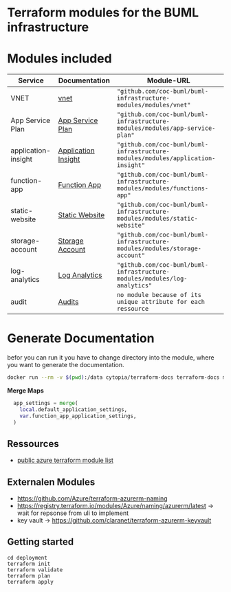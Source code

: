 # Terraform modules for the BUML infrastructure

# Modules included

| Service             | Documentation                                                  | Module-URL                                                                      |
| ------------------- | -------------------------------------------------------------- | ------------------------------------------------------------------------------- |
| VNET                | [vnet](./modules/vnet/README.md)                               | `"github.com/coc-buml/buml-infrastructure-modules/modules/vnet"`                |
| App Service Plan    | [App Service Plan ](./modules/app-service-plan/README.md)      | `"github.com/coc-buml/buml-infrastructure-modules/modules/app-service-plan"`    |
| application-insight | [Application Insight](./modules/application-insight/README.md) | `"github.com/coc-buml/buml-infrastructure-modules/modules/application-insight"` |
| function-app        | [Function App](./modules/function-app/README.md)               | `"github.com/coc-buml/buml-infrastructure-modules/modules/functions-app"`       |
| static-website      | [Static Website](./modules/static-website/README.md)           | `"github.com/coc-buml/buml-infrastructure-modules/modules/static-website"`      |
| storage-account     | [Storage Account](./modules/storage-account/README.md)         | `"github.com/coc-buml/buml-infrastructure-modules/modules/storage-account"`     |
| log-analytics       | [Log Analytics](./modules/log-analytics/README.md)             | `"github.com/coc-buml/buml-infrastructure-modules/modules/log-analytics"`       |
| audit               | [Audits](./modules/audit/main.tf)                              | `no module because of its unique attribute for each ressource`                  |

# Generate Documentation

befor you can run it you have to change directory into the module, where you want to generate the documentation.

```bash
docker run --rm -v $(pwd):/data cytopia/terraform-docs terraform-docs md . > README.md
```

**Merge Maps**

```terraform
  app_settings = merge(
    local.default_application_settings,
    var.function_app_application_settings,
  )
```

## Ressources

- [public azure terraform module list](https://registry.terraform.io/search/modules)

## Externalen Modules

- https://github.com/Azure/terraform-azurerm-naming
- https://registry.terraform.io/modules/Azure/naming/azurerm/latest -> wait for repsonse from uli to implement
- key vault -> https://github.com/claranet/terraform-azurerm-keyvault

## Getting started

```
cd deployment
terraform init
terraform validate
terraform plan
terraform apply
```
